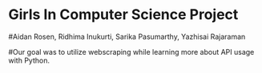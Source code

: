 # Girls In Computer Science Project
#Aidan Rosen, Ridhima Inukurti, Sarika Pasumarthy, Yazhisai Rajaraman

#Our goal was to utilize webscraping while learning more about API usage with Python. 

